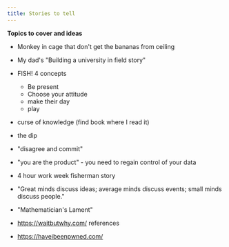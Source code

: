 ```yaml
---
title: Stories to tell
---
```



**Topics to cover and ideas**

 - Monkey in cage that don't get the bananas from ceiling
 - My dad's "Building a university in field story"
 - FISH! 4 concepts
    - Be present
    - Choose your attitude
    - make their day
    - play
 - curse of knowledge (find book where I read it)
 - the dip
 - "disagree and commit"
 - "you are the product" - you need to regain control of your data
 - 4 hour work week fisherman story

 - "Great minds discuss ideas; average minds discuss events; small minds discuss people."

 - "Mathematician's Lament"

 - https://waitbutwhy.com/ references

 - https://haveibeenpwned.com/
